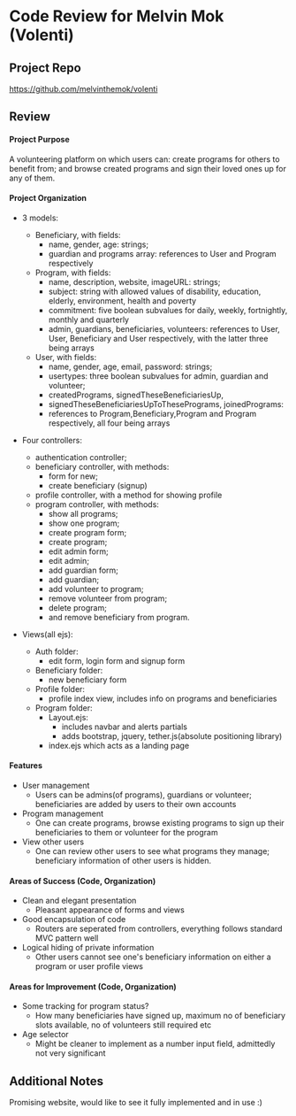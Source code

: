 # Code Review for Melvin Mok (Volenti)

## Project Repo

https://github.com/melvinthemok/volenti

## Review

#### Project Purpose

A volunteering platform on which users can:
    create programs for others to benefit from; and
    browse created programs and sign their loved ones up for any of them.

#### Project Organization

* 3 models:
    * Beneficiary, with fields: 
        * name, gender, age: strings; 
        * guardian and programs array: references to User and Program respectively
    * Program, with fields:
        * name, description, website, imageURL: strings;
        * subject: string with allowed values of disability, education, elderly, environment, health and poverty
        * commitment: five boolean subvalues for daily, weekly, fortnightly, monthly and quarterly
        * admin, guardians, beneficiaries, volunteers: references to User, User, Beneficiary and User respectively, with the latter    three being arrays
    * User, with fields:
        * name, gender, age, email, password: strings;
        * usertypes: three boolean subvalues for admin, guardian and volunteer;
        * createdPrograms, signedTheseBeneficiariesUp,
        * signedTheseBeneficiariesUpToThesePrograms, joinedPrograms:
        * references to Program,Beneficiary,Program and Program respectively, all four being arrays

* Four controllers: 
    * authentication controller;
    * beneficiary controller, with methods:
        * form for new;
        * create beneficiary (signup)
    * profile controller, with a method for showing profile
    * program controller, with methods:
        * show all programs;
        * show one program;
        * create program form;
        * create program;
        * edit admin form;
        * edit admin;
        * add guardian form;
        * add guardian;
        * add volunteer to program;
        * remove volunteer from program;
        * delete program;
        * and remove beneficiary from program.
        
* Views(all ejs):
    * Auth folder: 
        * edit form, login form and signup form
    * Beneficiary folder: 
        * new beneficiary form
    * Profile folder:
        * profile index view, includes info on programs and beneficiaries
    * Program folder:
        * Layout.ejs: 
            * includes navbar and alerts partials
            * adds bootstrap, jquery, tether.js(absolute positioning library)
        * index.ejs which acts as a landing page


#### Features

* User management
    * Users can be admins(of programs), guardians or volunteer; beneficiaries are added by users to their own accounts
* Program management
    * One can create programs, browse existing programs to sign up their beneficiaries to them or volunteer for the program
* View other users
    * One can review other users to see what programs they manage; beneficiary information of other users is hidden.
     

#### Areas of Success (Code, Organization)

* Clean and elegant presentation
  * Pleasant appearance of forms and views
* Good encapsulation of code
  * Routers are seperated from controllers, everything follows standard MVC pattern well
* Logical hiding of private information
  * Other users cannot see one's beneficiary information on either a program or user profile views

#### Areas for Improvement (Code, Organization)

* Some tracking for program status?
  * How many beneficiaries have signed up, maximum no of beneficiary slots available, no of volunteers still required etc
* Age selector
  * Might be cleaner to implement as a number input field, admittedly not very significant

## Additional Notes

Promising website, would like to see it fully implemented and in use :)
